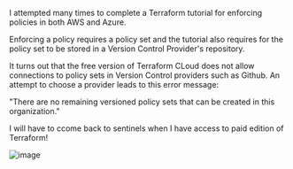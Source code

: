 
I attempted many times to complete a Terraform tutorial for enforcing policies in both AWS and Azure.

Enforcing a policy requires a policy set and the tutorial also requires for the policy set to be stored in a Version Control Provider's repository.  

It turns out that the free version of Terraform CLoud does not allow connections to policy sets in Version Control providers such as Github. An attempt to choose a provider leads to this error message: 

"There are no remaining versioned policy sets that can be created in this organization."

I will have to ccome back to sentinels when I have access to paid edition of Terraform!

![image](https://github.com/ZCHAnalytics/terraform-modules/assets/146954022/699c88a1-392c-4a36-ba9b-637f1bb6108e)



